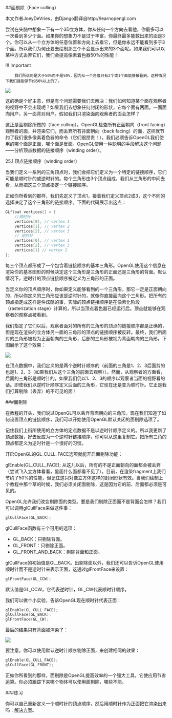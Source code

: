 ##面剔除（Face culling）

本文作者JoeyDeVries，由Django翻译自http://learnopengl.com

尝试在头脑中想象一下有一个3D立方体，你从任何一个方向去看他，你最多可以一次看到多少个面。如果你的想象力不是过于丰富，你最终最多能数出来的面是3个。你可以从一个立方体的任意位置和方向上去看它，但是你永远不能看到多于3个面。所以我们为何还要去绘制那三个不会显示出来的3个面呢。如果我们可以以某种方式丢弃它们，我们会提高像素着色器50%的性能！

!!! Important
    
        我们所说的是大于50%而不是50%，因为从一个角度只有2个或1个面能够被看到。这种情况下我们就能够节约50%以上的了。
        
![](http://learnopengl.com/img/advanced/faceculling_windingorder.png)

这的确是个好主意，但是有个问题需要我们去解决：我们如何知道某个面在观察者的视野中不会出现呢？如果我们去想象任何封闭的形状，它每个面有两面。一面面向用户，另一面背对用户。假如我们只渲染面向观察者的面会怎样？

这正是面剔除所做的（face culling）。OpenGL检查所有正面朝向（front facing）观察者的面，并渲染它们，而丢弃所有背面朝向（back facing）的面，这样就节约了我们很多像素着色器的命令（它们很昂贵！）。我们必须告诉OpenGL我们使用的哪个面是正面，哪个面是反面。OpenGL使用一种聪明的手段解决这个问题——分析顶点数据的链接顺序（winding order）。

 

25.1 顶点链接顺序（winding order）

当我们定义一系列的三角顶点时，我们会把它们定义为一个特定的链接顺序，它们可能是顺时针的或逆时针的。每个三角形由3个顶点组成，我们从三角形的中间去看，从而把这三个顶点指定一个链接顺序。

正如你所看到的那样，我们先定义了顶点1，接着我们定义顶点2或3，这个不同的选择决定了这个三角形的链接顺序。下面的代码展示出这点：

```c++
GLfloat vertices[] = {
    //顺时针
    vertices[0], // vertex 1
    vertices[1], // vertex 2
    vertices[2], // vertex 3
    // 逆时针
    vertices[0], // vertex 1
    vertices[2], // vertex 3
    vertices[1] // vertex 2
};
```

每三个顶点都形成了一个包含着链接顺序的基本三角形。OpenGL使用这个信息在渲染你的基本图形的时候决定这个三角形是三角形的正面还是三角形的背面。默认情况下，逆时针的顶点链接顺序被定义为三角形的正面。

当定义你的顶点顺序时，你如果定义能够看到的一个三角形，那它一定是正面朝向的，所以你定义的三角形应该是逆时针的，就像你直接面向这个三角形。把所有的顶点指定成这样是件炫酷的事，实际的顶点链接顺序是在像素化阶段（rasterization stage）计算的，所以当顶点着色器已经运行后。顶点就能够在观察者的观察点被看到。

我们指定了它们以后，观察者面对的所有的三角形的顶点的链接顺序都是正确的，但是现在渲染的立方体另一面的三角形的顶点的链接顺序被反转。最终，我们所面对的三角形被视为正面朝向的三角形，后部的三角形被视为背面朝向的三角形。下图展示了这个效果：

![](http://learnopengl.com/img/advanced/faceculling_frontback.png)

在顶点数据中，我们定义的是两个逆时针顺序的（前面的三角是1、2、3后面剪的也是1、2、3（如果我们从这个三角的前面去观察））。然而，从观察者的方面看，后面的三角形是顺时针的，如果我们仍以1、2、3的顺序以观察者当面的视野看的话。即使我们以逆时针顺序定义后面的三角形，它现在还是变为顺时针。它正是我们打算剔除（丢弃）的不可见的面！

 

###面剔除

在教程的开头，我们说过OpenGL可以丢弃背面朝向的三角形。现在我们知道了如何设置顶点的链接顺序，我们可以开始使用OpenGL默认关闭的面剔除选项了。

记住我们上街所使用的立方体的定点数据不是以逆时针顺序定义的。所以我更新了顶点数据，好去反应为一个逆时针链接顺序，你可以从这里复制它。把所有三角的顶点都定义为逆时针是一个很好的习惯。

开启OpenGL的GL_CULL_FACE选项就能开启面剔除功能：

glEnable(GL_CULL_FACE);
从这儿以后，所有的不是正面朝向的面都会被丢弃（尝试飞入立方体看看，里面什么面都看不见了）。目前，在渲染fragment上我们节约了50%的性能，但记住这只对像立方体这样的封闭形状有效。当我们绘制上个教程中那个草的时候，我们必须关闭面剔除，这是因为它的前、后面都必须是可见的。

OpenGL允许我们改变剔除面的类型。要是我们剔除正面而不是背面会怎样？我们可以调用glCullFace来做这件事：

```c++
glCullFace(GL_BACK);
```

glCullFace函数有三个可用的选项：

* GL_BACK：只剔除背面。
* GL_FRONT：只剔除正面。
* GL_FRONT_AND_BACK：剔除背面和正面。

glCullFace的初始值是GL_BACK。出剔除面以外，我们还可以告诉OpenGL使用顺时针而不是逆时针来表示正面，这通过glFrontFace来设置：
```c++
glFrontFace(GL_CCW);
```

默认值是GL_CCW，它代表逆时针，GL_CW代表顺时针顺序。

我们可以做个小实验，告诉OpenGL现在顺时针代表正面：

```c++
glEnable(GL_CULL_FACE);
glCullFace(GL_BACK);
glFrontFace(GL_CW);
```

最后的结果只有背面被渲染了：

![](http://learnopengl.com/img/advanced/faceculling_reverse.png)

要注意，你可以使用默认逆时针顺序剔除正面，来创建相同的效果：

```c
glEnable(GL_CULL_FACE);
glCullFace(GL_FRONT);
```

正如你所看到的那样，面剔除是OpenGL提高效率的一个强大工具，它使应用节省运算。你必须跟踪下来哪个物体可以使用面剔除，哪些不能。

###练习

你可以自己重新定义一个顺时针的顶点顺序，然后用顺时针作为正面把它渲染出来吗：[解决方案](http://learnopengl.com/code_viewer.php?code=advanced/faceculling-exercise1)。